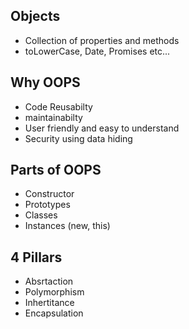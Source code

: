 ## Objects
- Collection of properties and methods
- toLowerCase, Date, Promises etc...

## Why OOPS
- Code Reusabilty 
- maintainabilty 
- User friendly and easy to understand
- Security using data hiding

## Parts of OOPS
- Constructor
- Prototypes
- Classes
- Instances (new, this)

## 4 Pillars 
- Absrtaction 
- Polymorphism 
- Inhertitance 
- Encapsulation